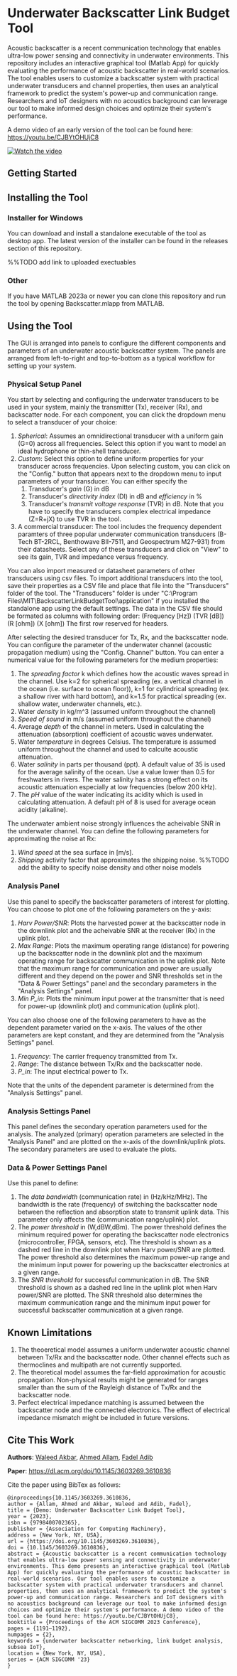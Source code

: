 # Underwater Backscatter Link Budget Tool

Acoustic backscatter is a recent communication technology that enables ultra-low power sensing and connectivity in underwater environments. This repository includes an interactive graphical tool (Matlab App) for quickly evaluating the performance of acoustic backscatter in real-world scenarios. The tool enables users to customize a backscatter system with practical underwater transducers and channel properties, then uses an analytical framework to predict the system's power-up and communication range. Researchers and IoT designers with no acoustics background can leverage our tool to make informed design choices and optimize their system's performance. 

A demo video of an early version of the tool can be found here: https://youtu.be/CJBYtOHUjC8

[![Watch the video](images/video_demo.jpg)](https://youtu.be/CJBYtOHUjC8)

## Getting Started

## Installing the Tool

### Installer for Windows
You can download and install a standalone executable of the tool as desktop app. The latest version of the installer can be found in the releases section of this repository.

%%TODO add link to uploaded exectuables
### Other
If you have MATLAB 2023a or newer you can clone this repository and run the tool by opening Backscatter.mlapp from MATLAB.


## Using the Tool
The GUI is arranged into panels to configure the different components and parameters of an underwater acoustic backscatter system. The panels are arranged from left-to-right and top-to-bottom as a typical workflow for setting up your system.

### Physical Setup Panel
You start by selecting and configuring the underwater transducers to be used in your system, mainly the transmitter (Tx), receiver (Rx), and backscatter node. 
For each component, you can click the dropdown menu to select a transducer of your choice:
1. *Spherical*: Assumes an omnidirectional transducer with a uniform gain (G=0) across all frequencies. Select this option if you want to model an ideal hydrophone or thin-shell transducer.
1. *Custom*: Select this option to define uniform properties for your transducer across frequencies. Upon selecting custom, you can click on the "Config." button that appears next to the dropdown menu to input parameters of your transducer.
	You can either specify the 
	1. Transducer's *gain* (G) in dB
	1. Transducer's *directivity index* (DI) in dB and *efficiency* in %
	1. Transducer's *transmit voltage response* (TVR) in dB. Note that you have to specify the transducers complex electrical impedance (Z=R+jX) to use TVR in the tool.
1. A commercial transducer: The tool includes the frequency dependent paramters of three popular underwater communication transducers (B-Tech BT-2RCL, Benthowave BII-7511, and Geospectrum M27-931) from their datasheets. Select any of these transducers and click on "View" to see its gain, TVR and impedance versus frequency.

You can also import measured or datasheet parameters of other transducers using csv files. To import additional transducers into the tool, save their properties as a CSV file and place that file into the "Transducers" folder of the tool. The "Transducers" folder is under "C:\Program Files\MIT\BackscatterLinkBudgetTool\application" if you installed the standalone app using the default settings.
The data in the CSV file should be formated as columns with following order: 
(Frequency [Hz])	(TVR [dB])	 (R [ohm])	 (X [ohm])
The first row reserved for headers.

After selecting the desired transducer for Tx, Rx, and the backscatter node. You can configure the parameter of the underwater channel (acoustic propagation medium) using the "Config. Channel" button.
You can enter a numerical value for the following parameters for the medium properties:
1. The *spreading factor* k which defines how the acoustic waves spread in the channel. Use k=2 for spherical spreading (ex. a vertical channel in the ocean (i.e. surface to ocean floor)), k=1 for cylindrical spreading (ex. a shallow river with hard bottom), and k=1.5 for practical spreading (ex. shallow water, underwater channels, etc.).
1. Water *density* in kg/m^3 (assumed uniform throughout the channel)
1. *Speed of sound* in m/s (assumed uniform throughout the channel)
1. Average *depth* of the channel in meters. Used in calculating the attenuation (absorption) coefficient of acoustic waves underwater.
1. Water *temperature* in degrees Celsius. The temperature is assumed uniform throughout the channel and used to calculte acoustic attenuation.
1. Water *salinity* in parts per thousand (ppt). A default value of 35 is used for the average salinity of the ocean. Use a value lower than 0.5 for freshwaters in rivers. The water salinity has a strong effect on its acoustic attenuation especially at low frequencies (below 200 kHz).
1. The *pH* value of the water indicating its acidity which is used in calculating attenuation. A default pH of 8 is used for average ocean acidity (alkaline).  

The underwater ambient noise strongly influences the acheivable SNR in the underwater channel. You can define the following parameters for approximating the noise at Rx:
1. *Wind speed* at the sea surface in [m/s].
1. *Shipping* activity factor that approximates the shipping noise.
%%TODO add the ability to specify noise density and other noise models

### Analysis Panel
Use this panel to specify the backscatter parameters of interest for plotting. You can choose to plot one of the following parameters on the y-axis:
1. *Harv Power/SNR*: Plots the harvested power at the backscatter node in the downlink plot and the acheivable SNR at the receiver (Rx) in the uplink plot. 
1. *Max Range*: Plots the maximum operating range (distance) for powering up the backscatter node in the downlink plot and the maximum operating range for backscatter communication in the uplink plot. Note that the maximum range for communication and power are usually different and they depend on the power and SNR thresholds set in the "Data & Power Settings" panel and the secondary parameters in the "Analysis Settings" panel.
1. *Min P_in*: Plots the minimum input power at the transmitter that is need for power-up (downlink plot) and communication (uplink plot).

You can also choose one of the following parameters to have as the dependent parameter varied on the x-axis. The values of the other parameters are kept constant, and they are determined from the "Analysis Settings" panel.
1. *Frequency*: The carrier frequency transmitted from Tx.
1. *Range*: The distance between Tx/Rx and the backscatter node.
1. *P_in*: The input electrical power to Tx.

Note that the units of the dependent parameter is determined from the "Analysis Settings" panel.

### Analysis Settings Panel
This panel defines the secondary operation parameters used for the analysis. The analyzed (primary) operation parameters are selected in the "Analysis Panel" and are plotted on the x-axis of the downlink/uplink plots. The secondary parameters are used to evaluate the plots.


### Data & Power Settings Panel
Use this panel to define:
1. The *data bandwidth* (communication rate) in (Hz/kHz/MHz). The bandwidth is the rate (frequency) of switching the backscatter node between the reflection and absorption state to transmit uplink data. This parameter only affects the (communication range/uplink) plot.
1. The *power threshold* in (W,dBW,dBm). The power threshold defines the minimum required power for operating the backscatter node electronics (microcontroller, FPGA, sensors, etc). The threshold is shown as a dashed red line in the downlink plot when Harv power/SNR are plotted. The power threshold also determines the maximum power-up range and the minimum input power for powering up the backscatter electronics at a given range.
1. The *SNR threshold* for successful communication in dB. The SNR threshold is shown as a dashed red line in the uplink plot when Harv power/SNR are plotted. The SNR threshold also determines the maximum communication range and the minimum input power for successful backscatter communication at a given range.

## Known Limitations
1. The theoeretical model assumes a uniform underwater acoustic channel between Tx/Rx and the backscatter node. Other channel effects such as thermoclines and multipath are not currently supported.
1. The theoretical model assumes the far-field approximation for acoustic propagation. Non-physical results might be generated for ranges smaller than the sum of the Rayleigh distance of Tx/Rx and the backscatter node. 
1. Perfect electrical impedance matching is assumed between the backscatter node and the connected electronics. The effect of electrical impedance mismatch might be included in future versions.


## Cite This Work

**Authors**:  [Waleed Akbar](https://signal-kinetics.media.mit.edu/people/waleed-akbar/), [Ahmed Allam](https://ahmed-allam.com/), [Fadel Adib](http://www.mit.edu/~fadel/)

**Paper**: https://dl.acm.org/doi/10.1145/3603269.3610836

Cite the paper using BibTex as follows:

```
@inproceedings{10.1145/3603269.3610836,
author = {Allam, Ahmed and Akbar, Waleed and Adib, Fadel},
title = {Demo: Underwater Backscatter Link Budget Tool},
year = {2023},
isbn = {9798400702365},
publisher = {Association for Computing Machinery},
address = {New York, NY, USA},
url = {https://doi.org/10.1145/3603269.3610836},
doi = {10.1145/3603269.3610836},
abstract = {Acoustic backscatter is a recent communication technology that enables ultra-low power sensing and connectivity in underwater environments. This demo presents an interactive graphical tool (Matlab App) for quickly evaluating the performance of acoustic backscatter in real-world scenarios. Our tool enables users to customize a backscatter system with practical underwater transducers and channel properties, then uses an analytical framework to predict the system's power-up and communication range. Researchers and IoT designers with no acoustics background can leverage our tool to make informed design choices and optimize their system's performance. A demo video of the tool can be found here: https://youtu.be/CJBYtOHUjC8},
booktitle = {Proceedings of the ACM SIGCOMM 2023 Conference},
pages = {1191–1192},
numpages = {2},
keywords = {underwater backscatter networking, link budget analysis, subsea IoT},
location = {New York, NY, USA},
series = {ACM SIGCOMM '23}
}

  
```